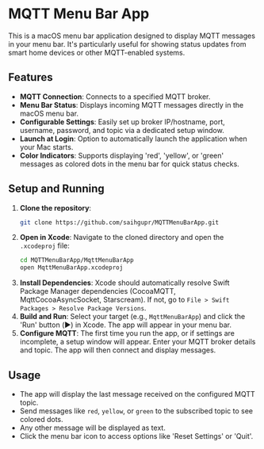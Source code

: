 # MQTT Menu Bar App

This is a macOS menu bar application designed to display MQTT messages in your menu bar. It's particularly useful for showing status updates from smart home devices or other MQTT-enabled systems.

## Features

- **MQTT Connection**: Connects to a specified MQTT broker.
- **Menu Bar Status**: Displays incoming MQTT messages directly in the macOS menu bar.
- **Configurable Settings**: Easily set up broker IP/hostname, port, username, password, and topic via a dedicated setup window.
- **Launch at Login**: Option to automatically launch the application when your Mac starts.
- **Color Indicators**: Supports displaying 'red', 'yellow', or 'green' messages as colored dots in the menu bar for quick status checks.

## Setup and Running

1.  **Clone the repository**:
    ```bash
    git clone https://github.com/saihgupr/MQTTMenuBarApp.git
    ```
2.  **Open in Xcode**: Navigate to the cloned directory and open the `.xcodeproj` file:
    ```bash
    cd MQTTMenuBarApp/MqttMenuBarApp
    open MqttMenuBarApp.xcodeproj
    ```
3.  **Install Dependencies**: Xcode should automatically resolve Swift Package Manager dependencies (CocoaMQTT, MqttCocoaAsyncSocket, Starscream). If not, go to `File > Swift Packages > Resolve Package Versions`.
4.  **Build and Run**: Select your target (e.g., `MqttMenuBarApp`) and click the 'Run' button (▶️) in Xcode. The app will appear in your menu bar.
5.  **Configure MQTT**: The first time you run the app, or if settings are incomplete, a setup window will appear. Enter your MQTT broker details and topic. The app will then connect and display messages.

## Usage

- The app will display the last message received on the configured MQTT topic.
- Send messages like `red`, `yellow`, or `green` to the subscribed topic to see colored dots.
- Any other message will be displayed as text.
- Click the menu bar icon to access options like 'Reset Settings' or 'Quit'.
